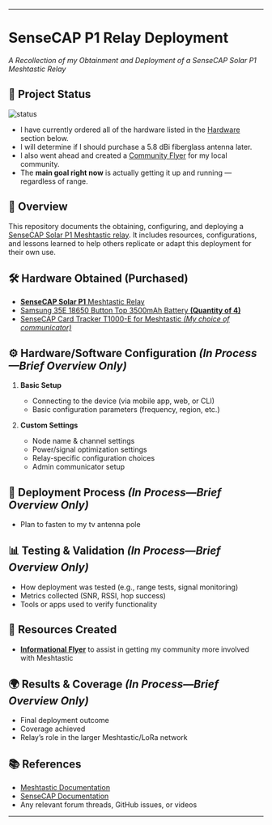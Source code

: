 

---

# SenseCAP P1 Relay Deployment

*A Recollection of my Obtainment and Deployment of a SenseCAP Solar P1 Meshtastic Relay*
## 📌 Project Status  
![status](https://img.shields.io/badge/Status-In_Progress-yellow)
* I have currently ordered all of the hardware listed in the [Hardware](https://github.com/VKG7125/SenseCAP-Solar-P1-Relay-Deployment/tree/main?tab=readme-ov-file#-resources-created) section below.
* I will determine if I should purchase a 5.8 dBi fiberglass antenna later.
* I also went ahead and created a [Community Flyer](https://github.com/VKG7125/SenseCAP-Solar-P1-Relay-Deployment/edit/main/README.md#-resources-created) for my local community. 
* The **main goal right now** is actually getting it up and running — regardless of range.

## 📖 Overview

This repository documents the obtaining, configuring, and deploying a [SenseCAP Solar P1 Meshtastic relay](https://www.seeedstudio.com/SenseCAP-Solar-Node-P1-for-Meshtastic-LoRa-p-6425.html). It includes resources, configurations, and lessons learned to help others replicate or adapt this deployment for their own use.

## 🛠️ Hardware Obtained (Purchased)

* [**SenseCAP Solar P1** Meshtastic Relay](https://www.seeedstudio.com/SenseCAP-Solar-Node-P1-for-Meshtastic-LoRa-p-6425.html)
* [Samsung 35E 18650 Button Top 3500mAh Battery **(Quantity of 4)**](https://www.18650batterystore.com/products/samsung-35e-protected)
* [SenseCAP Card Tracker T1000-E for Meshtastic *(My choice of communicator)*](https://www.seeedstudio.com/SenseCAP-Card-Tracker-T1000-E-for-Meshtastic-p-5913.html)

## ⚙️ Hardware/Software Configuration *(In Process—Brief Overview Only)*

1. **Basic Setup**

   * Connecting to the device (via mobile app, web, or CLI)
   * Basic configuration parameters (frequency, region, etc.)

3. **Custom Settings**

   * Node name & channel settings
   * Power/signal optimization settings
   * Relay-specific configuration choices
   * Admin communicator setup

## 🏡 Deployment Process *(In Process—Brief Overview Only)*

   * Plan to fasten to my tv antenna pole

## 📊 Testing & Validation *(In Process—Brief Overview Only)*

* How deployment was tested (e.g., range tests, signal monitoring)
* Metrics collected (SNR, RSSI, hop success)
* Tools or apps used to verify functionality

## 📂 Resources Created

* [**Informational Flyer**](https://github.com/VKG7125/SenseCAP-Solar-P1-Relay-Deployment/raw/refs/heads/main/Building%20a%20Resilient%20Community%20with%20Meshtastic%20%7C%20Github%20Release.docx) to assist in getting my community more involved with Meshtastic

## 🌍 Results & Coverage *(In Process—Brief Overview Only)*

* Final deployment outcome
* Coverage achieved
* Relay’s role in the larger Meshtastic/LoRa network

## 📚 References

* [Meshtastic Documentation](https://meshtastic.org/docs/)
* [SenseCAP Documentation](https://docs.sensecapmx.com/)
* Any relevant forum threads, GitHub issues, or videos

---

